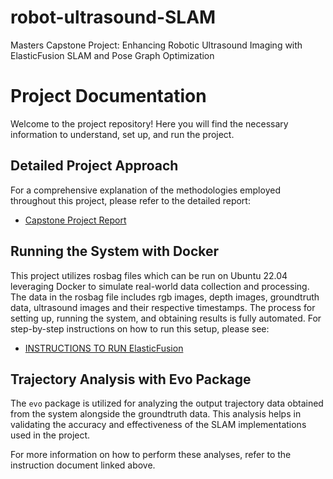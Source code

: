 # robot-ultrasound-SLAM
Masters Capstone Project: Enhancing Robotic Ultrasound Imaging with ElasticFusion SLAM and Pose Graph Optimization​

# Project Documentation

Welcome to the project repository! Here you will find the necessary information to understand, set up, and run the project. 

## Detailed Project Approach

For a comprehensive explanation of the methodologies employed throughout this project, please refer to the detailed report:

- [Capstone Project Report](slolla_Capstone_Report.pdf)

## Running the System with Docker

This project utilizes rosbag files which can be run on Ubuntu 22.04 leveraging Docker to simulate real-world data collection and processing. The data in the rosbag file includes rgb images, depth images, groundtruth data, ultrasound images and their respective timestamps. The process for setting up, running the system, and obtaining results is fully automated. For step-by-step instructions on how to run this setup, please see:

- [INSTRUCTIONS TO RUN ElasticFusion](INSTRUCTIONS%20TO%20RUN%20ElasticFusion.md)

## Trajectory Analysis with Evo Package

The `evo` package is utilized for analyzing the output trajectory data obtained from the system alongside the groundtruth data. This analysis helps in validating the accuracy and effectiveness of the SLAM implementations used in the project.

For more information on how to perform these analyses, refer to the instruction document linked above.

